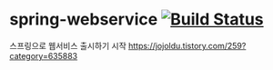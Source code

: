 # spring-webservice [![Build Status](https://travis-ci.org/manani83/spring-demo.svg?branch=master)](https://travis-ci.org/manani83/spring-demo)

스프링으로 웹서비스 출시하기 시작
https://jojoldu.tistory.com/259?category=635883

